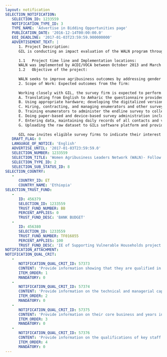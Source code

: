 ```yaml
---
layout: notification
SELECTION_NOTIFICATION: 
   SELECTION_ID: 1233559
   NOTIFICATION_TYPE_ID: 3
   TYPE_NAME: 'Advertise in Bidding Opportunities page'
   PUBLICATION_DATE: '2016-12-14T00:00:00.0'
   EOI_DEADLINE: '2017-01-03T23:59:59.900000000'
   ADVERTISEMENT_TEXT: |
      1. Project Description: 
      GIL is conducting an impact evaluation of the WALN program through a randomized control trial (RCT). WALN targeted women agribusiness owners or women in leadership positions in agribusiness cooperatives or associations. The program combined business and leadership training, mentorship and business networking. By the time of this endline survey, the program would have closed for about a year. The sample size for endline data collection will be approximately 1,900.
      
      1.1	Project time line and Implementation locations:  
      WALN was implemented by ACDI/VOCA between October 2013 and March 2016 as part of the Agricultural Marketing Development (AMDe) component of the Agricultural Growth Program (AGP) funded by USAID and the World Bank Group. Data collection for the endline will be conducted in thee rounds between February and December 2017, targeting high-potential women entrepreneurs in five regions of Ethiopia; Addis Ababa, Oromia, Amhara, Tigray, and Southern Nations, Nationalities, and People's Region (SNNPR). 
      1.2	Objective of the project:
      
      WALN seeks to improve agribusiness outcomes by addressing gender differences in productivity, profitability, participation and leadership in the sector. The participation of women is specified in the AGP PDO. 
      2. Scope of Work: Expected outcomes from the firm: 
      
      Working closely with GIL, the survey firm is expected to perform the following responsibilities, but not restricted to:  
      A. Translating from English to Amharic the questionnaire provided by GIL, and adapting it to the local context, as necessary
      B. Using appropriate hardware; developing the digitalized version of the questionnaire on SurveyCTO 
      C. Hiring, contracting, and managing enumerators and other survey staff under the supervision of GILs field coordinator 
      D. Training enumerators to administer the endline survey to collect the necessary data for the impact evaluation
      E. Doing paper-based and device-based survey administration including first piloting of the questionnaires in the field
      F. Entering data, maintaining daily records of all contacts and visits of respondents over time 
      G. Uploading the raw dataset to GILs software platform and providing the cleaned dataset following the completion and consistency checks  
      
      GIL now invites eligible survey firms to indicate their interest in providing the above-mentioned services. Interested firms must provide information indicating that they are qualified to perform the services (brochures, description of similar assignments, experience in similar conditions, availability of appropriate skills among staff, etc.).
   DRAFT_FLAG: 0
   LANGUAGE_OF_NOTICE: 'English'
   ADVERTISE_UNTIL: '2017-01-03T23:59:59.0'
   SELECTION_NUMBER: 1233559
   SELECTION_TITLE: 'Women Agribusiness Leaders Network (WALN)- Follow up surveys data collection'
   SELECTION_TYPE_ID: 2
   SELECTION_SUB_STATUS_ID: 8
SELECTION_COUNTRY: 
   - 
      COUNTRY_ID: ET
      COUNTRY_NAME: 'Ethiopia'
SELECTION_TRUST_FUND: 
   - 
      ID: 456379
      SELECTION_ID: 1233559
      TRUST_FUND_NUMBER: BB
      PERCENT_APPLIES: 0
      TRUST_FUND_DESC: 'BANK BUDGET'
   - 
      ID: 456380
      SELECTION_ID: 1233559
      TRUST_FUND_NUMBER: TF016855
      PERCENT_APPLIES: 100
      TRUST_FUND_DESC: 'IE of Supporting Vulnerable Households project in Nigeria'
NOTIFICATION_ATTACHMENT: 
NOTIFICATION_QUAL_CRIT: 
   - 
      NOTIFICATION_QUAL_CRIT_ID: 57373
      CONTENT: 'Provide information showing that they are qualified in the field of the assignment.'
      ITEM_ORDER: 1
      MANDATORY: 0
   - 
      NOTIFICATION_QUAL_CRIT_ID: 57374
      CONTENT: 'Provide information on the technical and managerial capabilities of the firm.'
      ITEM_ORDER: 2
      MANDATORY: 0
   - 
      NOTIFICATION_QUAL_CRIT_ID: 57375
      CONTENT: 'Provide information on their core business and years in business.'
      ITEM_ORDER: 3
      MANDATORY: 0
   - 
      NOTIFICATION_QUAL_CRIT_ID: 57376
      CONTENT: 'Provide information on the qualifications of key staff.'
      ITEM_ORDER: 4
      MANDATORY: 0
---
```

